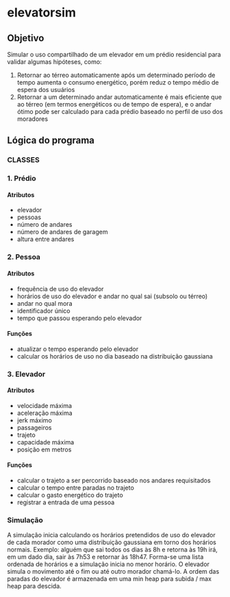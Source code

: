 # elevatorsim

## Objetivo
Simular o uso compartilhado de um elevador em um prédio residencial para validar algumas hipóteses, como:
1. Retornar ao térreo automaticamente após um determinado período de tempo aumenta o consumo energético, porém reduz o tempo médio de espera dos usuários
2. Retornar a um determinado andar automaticamente é mais eficiente que ao térreo (em termos energéticos ou de tempo de espera), e o andar ótimo pode ser calculado para cada prédio baseado no perfil de uso dos moradores

## Lógica do programa
### CLASSES
### 1. Prédio
#### Atributos
- elevador
- pessoas
- número de andares
- número de andares de garagem
- altura entre andares
### 2. Pessoa
#### Atributos
- frequência de uso do elevador
- horários de uso do elevador e andar no qual sai (subsolo ou térreo)
- andar no qual mora
- identificador único
- tempo que passou esperando pelo elevador
#### Funções
- atualizar o tempo esperando pelo elevador
- calcular os horários de uso no dia baseado na distribuição gaussiana
### 3. Elevador
#### Atributos
- velocidade máxima
- aceleração máxima
- jerk máximo
- passageiros
- trajeto
- capacidade máxima
- posição em metros
#### Funções
- calcular o trajeto a ser percorrido baseado nos andares requisitados
- calcular o tempo entre paradas no trajeto
- calcular o gasto energético do trajeto
- registrar a entrada de uma pessoa

### Simulação
A simulação inicia calculando os horários pretendidos de uso do elevador de cada morador como uma distribuição gaussiana em torno dos horários normais. Exemplo: alguém que sai todos os dias às 8h e retorna às 19h irá, em um dado dia, sair às 7h53 e retornar às 18h47. Forma-se uma lista ordenada de horários e a simulação inicia no menor horário. O elevador simula o movimento até o fim ou até outro morador chamá-lo. A ordem das paradas do elevador é armazenada em uma min heap para subida / max heap para descida.

